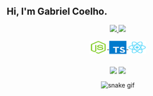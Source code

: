 ## Hi, I'm Gabriel Coelho.

<div align="center">
  <a href="https://github.com/gbrlcoelho">
  <img height="180em" src="https://github-readme-stats.vercel.app/api?username=gbrlcoelho&show_icons=true&theme=dracula&include_all_commits=true&count_private=true"/>
  <img height="180em" src="https://github-readme-stats.vercel.app/api/top-langs/?username=gbrlcoelho&layout=compact&langs_count=7&theme=dracula"/>
</div>
<div style="display: inline_block" align="center"><br>
  <img align="center" alt="Gabriel-Js" height="30" width="40" src="https://raw.githubusercontent.com/devicons/devicon/master/icons/nodejs/nodejs-plain.svg">
  <img align="center" alt="Gabriel-Ts" height="30" width="40" src="https://raw.githubusercontent.com/devicons/devicon/master/icons/typescript/typescript-plain.svg">
  <img align="center" alt="Gabriel-React" height="30" width="40" src="https://raw.githubusercontent.com/devicons/devicon/master/icons/react/react-original.svg">
</div>
   
 ## 
   
<div align="center">
  <a href = "mailto:coelhogabriel67@gmail.com"><img src="https://img.shields.io/badge/-Gmail-%23333?style=for-the-badge&logo=gmail&logoColor=white" target="_blank"></a>
  <a href="https://www.linkedin.com/in/gabriel-coelho-da-silva-cano-9088231ab/" target="_blank"><img src="https://img.shields.io/badge/-LinkedIn-%230077B5?style=for-the-badge&logo=linkedin&logoColor=white" target="_blank"></a>    
   
   
   ![snake gif](https://github.com/gbrlcoelho/gbrlcoelho/blob/output/github-contribution-grid-snake.svg)
</div>
